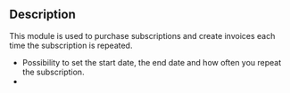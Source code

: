 ## Description

This module is used to purchase subscriptions and create invoices each time the subscription is repeated.

- Possibility to set the start date, the end date and how often you repeat the subscription.
- 
